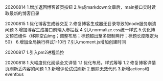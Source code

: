 20200814
1.增加返回博客首页按钮
2.生成markdown文章后，main接口实时读取最新的博客目录

20200815
1.优化博客生成器交互
2.修复博客生成器无目录导致的node服务崩溃问题
3.增加博客生成接口前端入参拦截
4.引入normalize.css统一样式
5.优化博文预览组件（移除空白img；调整布局；标题超出至多限制两行；标题长度限定为50）
6.增加全局换行样式1-10行
7.引入moment.js增加创建时间

20200817
1.引入pm2进程监控

20200818
1.大幅度优化阅读全文详情
    1.1 优化布局，样式等等
    1.2 修复博客详情页刷新丢内容的问题
    1.3 新增评论试试刷新
2.删除无效代码
3.新增actions和eventbus